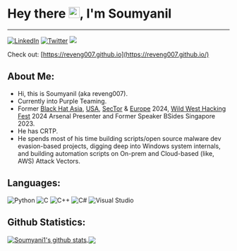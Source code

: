 # Hey there <img src="https://media.giphy.com/media/hvRJCLFzcasrR4ia7z/giphy.gif" width="25px">, I'm Soumyanil
-------------------------------------------------------------------------------------------------------------------

<a href="https://www.linkedin.com/in/soumyanil-biswas/" target="_blank"><img src="https://img.shields.io/badge/LinkedIn-%230077B5.svg?&style=flat-square&logo=linkedin&logoColor=white" alt="LinkedIn"></a>
<a href="https://twitter.com/reveng007" target="_blank"><img src="https://img.shields.io/badge/-Twitter-1ca0f1?style=flat-square&labelColor=1ca0f1&logo=twitter&logoColor=white" alt="Twitter"></a>
<a href="mailto:soumyanilbiswas2018@gmail.com"><img src="https://img.shields.io/badge/Gmail-D14836?style=for-the-badge&logo=gmail&logoColor=white" /></a>

<!-- [![Twitter @reveng007](https://img.shields.io/twitter/follow/reveng007?style=social)](https://twitter.com/reveng007) -->

<!-- <a href="https://soumyani1.medium.com/"><img src="https://img.shields.io/badge/Medium-12100E?style=for-the-badge&logo=medium&logoColor=white" /></a> -->

<!-- <a href="mailto:reveng007@protonmail.com"><img src="https://img.shields.io/badge/ProtonMail-8B89CC?style=for-the-badge&logo=protonmail&logoColor=white" /></a> -->

Check out: [https://reveng007.github.io](https://reveng007.github.io/)
## About Me:

- Hi, this is Soumyanil (aka reveng007).
- Currently into Purple Teaming.
- Former [Black Hat Asia](https://www.blackhat.com/asia-24/arsenal/schedule/presenters.html#soumyanil-biswas-47163), [USA](https://www.blackhat.com/us-24/arsenal/schedule/presenters.html#soumyanil-biswas-47163), [SecTor](https://www.blackhat.com/sector/2024/arsenal/schedule/presenters.html#soumyanil-biswas-47163) & [Europe](https://www.blackhat.com/eu-24/arsenal/schedule/index.html#darkwidow-customizable-dropper-tool-targeting-windows-41187) 2024, [Wild West Hacking Fest](https://wildwesthackinfest.com/agenda-for-wwhf-2024-deadwood/) 2024 Arsenal Presenter and Former Speaker BSides Singapore 2023.
- He has CRTP.
- He spends most of his time building scripts/open source malware dev evasion-based projects, digging deep into Windows system internals, and building automation scripts on On-prem and Cloud-based (like, AWS) Attack Vectors.


<!-- also do RE, in my leisure. -->

<!-- Recently started HTB. -->
<!-- Now a day, I am spending most of building scripts/projects and digging deep into windows sys internals. -->

<!-- Apart from these, I like to read blogs on malware developments, reverse engineering, listen rap songs. -->

<!-- - CTF Platform:
 
    - [TryHackMe](https://tryhackme.com/p/SoumyanilBiswas)
    
    <img src="https://tryhackme-badges.s3.amazonaws.com/SoumyanilBiswas.png" alt="TryHackMe">
-->

## Languages: 
![Python](https://img.shields.io/badge/python-3670A0?style=for-the-badge&logo=python&logoColor=ffdd54)
![C](https://img.shields.io/badge/c-%2300599C.svg?style=for-the-badge&logo=c&logoColor=white)
![C++](https://img.shields.io/badge/c++-%2300599C.svg?style=for-the-badge&logo=c%2B%2B&logoColor=white)
![C#](https://img.shields.io/badge/c%23-%23239120.svg?style=for-the-badge&logo=c-sharp&logoColor=white)
![Visual Studio](https://img.shields.io/badge/Visual%20Studio-5C2D91.svg?style=for-the-badge&logo=visual-studio&logoColor=white)
<!-- ![Shell Script](https://img.shields.io/badge/shell_script-%23121011.svg?style=for-the-badge&logo=gnu-bash&logoColor=white) -->
<!-- ![Git](https://img.shields.io/badge/git-%23F05033.svg?style=for-the-badge&logo=git&logoColor=white) -->
<!-- <code><img height="30" src="https://raw.githubusercontent.com/github/explore/80688e429a7d4ef2fca1e82350fe8e3517d3494d/topics/html/html.png"></code> -->
<!-- <code><img height="30" src="https://raw.githubusercontent.com/github/explore/80688e429a7d4ef2fca1e82350fe8e3517d3494d/topics/php/php.png"></code> -->

<!-- ## Operating Systems:
![Debian](https://img.shields.io/badge/Debian-D70A53?style=for-the-badge&logo=debian&logoColor=white)
![Kali](https://img.shields.io/badge/Kali-268BEE?style=for-the-badge&logo=kalilinux&logoColor=white)
![Ubuntu](https://img.shields.io/badge/Ubuntu-E95420?style=for-the-badge&logo=ubuntu&logoColor=white)
![Windows](https://img.shields.io/badge/Windows-0078D6?style=for-the-badge&logo=windows&logoColor=white) -->

## Github Statistics:

<!-- ![](https://komarev.com/ghpvc/?username=reveng007&style=flat-square) -->

<a href="https://github.com/reveng007">
  <img align="center" src="https://github-readme-stats.vercel.app/api?username=reveng007&show_icons=true&include_all_commits=true&theme=chartreuse-dark&exclude_repo=TryHackMe,HTB,Pentesterlab,Pages,blog,Executable_Files,Insider" alt="Soumyani1's github stats" />
</a>

<a href="https://github.com/reveng007">
  <!-- Change the `github-readme-stats.anuraghazra1.vercel.app` to `github-readme-stats.vercel.app`  -->
  <img align="center" src="https://github-readme-stats.vercel.app/api/top-langs/?username=reveng007&layout=compact&theme=chartreuse-dark&exclude_repo=TryHackMe,HTB,Pentesterlab,Pages,blog,Executable_Files,Insider" />
</a>



<!--
**reveng007/reveng007** is a ✨ _special_ ✨ repository because its `README.md` (this file) appears on your GitHub profile.

Here are some ideas to get you started:

- 🔭 I’m currently working on ...
- 🌱 I’m currently learning ...
- 👯 I’m looking to collaborate on ...
- 🤔 I’m looking for help with ...
- 💬 Ask me about ...
- 📫 How to reach me: ...
- 😄 Pronouns: ...
- ⚡ Fun fact: ...
-->
